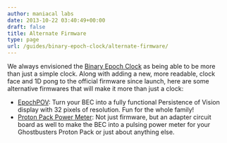 ```yaml
---
author: maniacal labs
date: 2013-10-22 03:40:49+00:00
draft: false
title: Alternate Firmware
type: page
url: /guides/binary-epoch-clock/alternate-firmware/
---
```


We always envisioned the [Binary Epoch Clock](/product/becv1/) as being able to be more than just a simple clock. Along with adding a new, more readable, clock face and 1D pong to the official firmware since launch, here are some alternative firmwares that will make it more than just a clock:




  * [EpochPOV](/2013/10/21/introducing-epochpov/): Turn your BEC into a fully functional Persistence of Vision display with 32 pixels of resolution. Fun for the whole family!
  * [Proton Pack Power Meter](http://maniacallabs.com/2013/09/19/who-ya-gonna-call/): Not just firmware, but an adapter circuit board as well to make the BEC into a pulsing power meter for your Ghostbusters Proton Pack or just about anything else.


